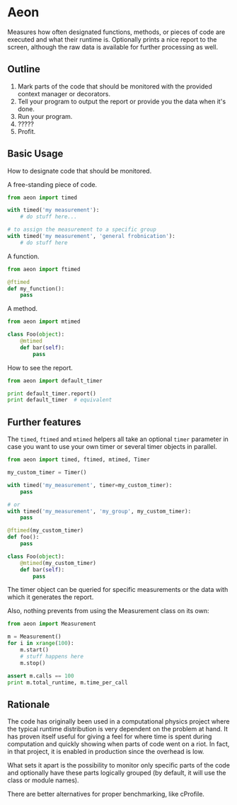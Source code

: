 Aeon
====

Measures how often designated functions, methods, or pieces of code are
executed and what their runtime is. Optionally prints a nice report to the
screen, although the raw data is available for further processing as well.

Outline
-------

1. Mark parts of the code that should be monitored with the provided
context manager or decorators.
2. Tell your program to output the report or provide you the data when it's done.
3. Run your program.
4. ?????
5. Profit.

Basic Usage
-----------

How to designate code that should be monitored.

A free-standing piece of code.

```python
from aeon import timed

with timed('my measurement'):
    # do stuff here...

# to assign the measurement to a specific group
with timed('my measurement', 'general frobnication'):
    # do stuff here
```

A function.

```python
from aeon import ftimed

@ftimed
def my_function():
    pass
```

A method.

```python
from aeon import mtimed

class Foo(object):
    @mtimed
    def bar(self):
        pass
```

How to see the report.

```python
from aeon import default_timer

print default_timer.report() 
print default_timer  # equivalent
```

Further features
----------------

The `timed`, `ftimed` and `mtimed` helpers all take an optional `timer`
parameter in case you want to use your own timer or several timer objects
in parallel.

```python
from aeon import timed, ftimed, mtimed, Timer

my_custom_timer = Timer()

with timed('my_measurement', timer=my_custom_timer):
    pass

# or
with timed('my_measurement', 'my_group', my_custom_timer):
    pass

@ftimed(my_custom_timer)
def foo():
    pass

class Foo(object):
    @mtimed(my_custom_timer)
    def bar(self):
        pass
```

The timer object can be queried for specific measurements or the data
with which it generates the report.

Also, nothing prevents from using the Measurement class on its own:

```python
from aeon import Measurement

m = Measurement()
for i in xrange(100):
    m.start()
    # stuff happens here
    m.stop()

assert m.calls == 100
print m.total_runtime, m.time_per_call
```

Rationale
---------

The code has originally been used in a computational physics project where
the typical runtime distribution is very dependent on the problem at hand.
It has proven itself useful for giving a feel for where time is spent
during computation and quickly showing when parts of code went on a riot.
In fact, in that project, it is enabled in production since the overhead
is low.

What sets it apart is the possibility to monitor only specific parts of the
code and optionally have these parts logically grouped (by default, it will
use the class or module names).

There are better alternatives for proper benchmarking, like cProfile.
